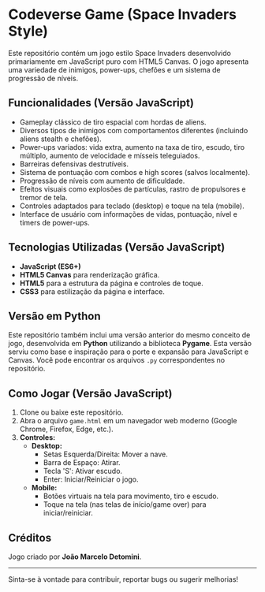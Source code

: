 # Codeverse Game (Space Invaders Style)

Este repositório contém um jogo estilo Space Invaders desenvolvido primariamente em JavaScript puro com HTML5 Canvas. O jogo apresenta uma variedade de inimigos, power-ups, chefões e um sistema de progressão de níveis.

## Funcionalidades (Versão JavaScript)

* Gameplay clássico de tiro espacial com hordas de aliens.
* Diversos tipos de inimigos com comportamentos diferentes (incluindo aliens stealth e chefões).
* Power-ups variados: vida extra, aumento na taxa de tiro, escudo, tiro múltiplo, aumento de velocidade e mísseis teleguiados.
* Barreiras defensivas destrutíveis.
* Sistema de pontuação com combos e high scores (salvos localmente).
* Progressão de níveis com aumento de dificuldade.
* Efeitos visuais como explosões de partículas, rastro de propulsores e tremor de tela.
* Controles adaptados para teclado (desktop) e toque na tela (mobile).
* Interface de usuário com informações de vidas, pontuação, nível e timers de power-ups.

## Tecnologias Utilizadas (Versão JavaScript)

* **JavaScript (ES6+)**
* **HTML5 Canvas** para renderização gráfica.
* **HTML5** para a estrutura da página e controles de toque.
* **CSS3** para estilização da página e interface.

## Versão em Python

Este repositório também inclui uma versão anterior do mesmo conceito de jogo, desenvolvida em **Python** utilizando a biblioteca **Pygame**. Esta versão serviu como base e inspiração para o porte e expansão para JavaScript e Canvas. Você pode encontrar os arquivos `.py` correspondentes no repositório.

## Como Jogar (Versão JavaScript)

1.  Clone ou baixe este repositório.
2.  Abra o arquivo `game.html` em um navegador web moderno (Google Chrome, Firefox, Edge, etc.).
3.  **Controles:**
    * **Desktop:**
        * Setas Esquerda/Direita: Mover a nave.
        * Barra de Espaço: Atirar.
        * Tecla 'S': Ativar escudo.
        * Enter: Iniciar/Reiniciar o jogo.
    * **Mobile:**
        * Botões virtuais na tela para movimento, tiro e escudo.
        * Toque na tela (nas telas de início/game over) para iniciar/reiniciar.

## Créditos

Jogo criado por **João Marcelo Detomini**.

---

Sinta-se à vontade para contribuir, reportar bugs ou sugerir melhorias!
